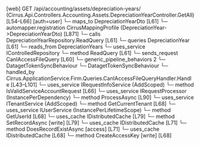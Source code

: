 [web] GET /api/accounting/assets/depreciation-years/  (Cirrus.Api.Controllers.Accounting.Assets.DepreciationYearController.GetAll)  [L54–L66] [auth=user]
  └─ maps_to DepreciationYearDto [L61]
    └─ automapper.registration CirrusMappingProfile (DepreciationYear->DepreciationYearDto) [L871]
  └─ calls DepreciationYearRepository.ReadQuery [L61]
  └─ queries DepreciationYear [L61]
    └─ reads_from DepreciationYears
  └─ uses_service IControlledRepository<DepreciationYear>
    └─ method ReadQuery [L61]
  └─ sends_request CanIAccessFileQuery [L60]
    └─ generic_pipeline_behaviors 2
      └─ DatagetTokenSyncBehaviour
      └─ DatagetTokenSyncBehaviour
    └─ handled_by Cirrus.ApplicationService.Firm.Queries.CanIAccessFileQueryHandler.Handle [L43–L101]
      └─ uses_service IRequestInfoService (AddScoped)
        └─ method IsValidServiceAccountRequest [L66]
      └─ uses_service IRequestProcessor (InstancePerDependency)
        └─ method ProcessAsync [L90]
      └─ uses_service ITenantService (AddScoped)
        └─ method GetCurrentTenant [L68]
      └─ uses_service IUserService (InstancePerLifetimeScope)
        └─ method GetUserId [L68]
      └─ uses_cache IDistributedCache [L79]
        └─ method SetRecordAsync [write] [L79]
      └─ uses_cache IDistributedCache [L71]
        └─ method DoesRecordExistAsync [access] [L71]
      └─ uses_cache IDistributedCache [L68]
        └─ method CreateAccessKey [write] [L68]

